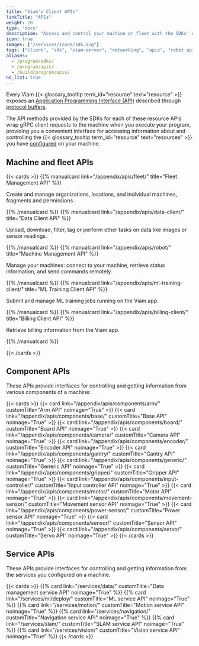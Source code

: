 ```yaml
---
title: "Viam's Client APIs"
linkTitle: "APIs"
weight: 20
type: "docs"
description: "Access and control your machine or fleet with the SDKs' client libraries for the resource and robot APIs."
icon: true
images: ["/services/icons/sdk.svg"]
tags: ["client", "sdk", "viam-server", "networking", "apis", "robot api"]
aliases:
  - /program/sdks/
  - /program/apis/
  - /build/program/apis/
no_list: true
---
```


Every Viam {{< glossary_tooltip term_id="resource" text="resource" >}} exposes an [Application Programming Interface (API)](https://en.wikipedia.org/wiki/API) described through [protocol buffers](https://developers.google.com/protocol-buffers).

The API methods provided by the SDKs for each of these resource APIs wrap gRPC client requests to the machine when you execute your program, providing you a convenient interface for accessing information about and controlling the {{< glossary_tooltip term_id="resource" text="resources" >}} you have [configured](/configure/) on your machine.

## Machine and fleet APIs

{{< cards >}}
{{% manualcard link="/appendix/apis/fleet/" title="Fleet Management API" %}}

Create and manage organizations, locations, and individual machines, fragments and permissions.

{{% /manualcard %}}
{{% manualcard link="/appendix/apis/data-client/" title="Data Client API" %}}

Upload, download, filter, tag or perform other tasks on data like images or sensor readings.

{{% /manualcard %}}
{{% manualcard link="/appendix/apis/robot/" title="Machine Management API" %}}

Manage your machines: connect to your machine, retrieve status information, and send commands remotely.

{{% /manualcard %}}
{{% manualcard link="/appendix/apis/ml-training-client/" title="ML Training Client API" %}}

Submit and manage ML training jobs running on the Viam app.

{{% /manualcard %}}
{{% manualcard link="/appendix/apis/billing-client/" title="Billing Client API" %}}

Retrieve billing information from the Viam app.

{{% /manualcard %}}

{{< /cards >}}

## Component APIs

These APIs provide interfaces for controlling and getting information from various components of a machine:

{{< cards >}}
{{< card link="/appendix/apis/components/arm/" customTitle="Arm API" noimage="True" >}}
{{< card link="/appendix/apis/components/base/" customTitle="Base API" noimage="True" >}}
{{< card link="/appendix/apis/components/board/" customTitle="Board API" noimage="True" >}}
{{< card link="/appendix/apis/components/camera/" customTitle="Camera API" noimage="True" >}}
{{< card link="/appendix/apis/components/encoder/" customTitle="Encoder API" noimage="True" >}}
{{< card link="/appendix/apis/components/gantry/" customTitle="Gantry API" noimage="True" >}}
{{< card link="/appendix/apis/components/generic/" customTitle="Generic API" noimage="True" >}}
{{< card link="/appendix/apis/components/gripper/" customTitle="Gripper API" noimage="True" >}}
{{< card link="/appendix/apis/components/input-controller/" customTitle="Input controller API" noimage="True" >}}
{{< card link="/appendix/apis/components/motor/" customTitle="Motor API" noimage="True" >}}
{{< card link="/appendix/apis/components/movement-sensor/" customTitle="Movement sensor API" noimage="True" >}}
{{< card link="/appendix/apis/components/power-sensor/" customTitle="Power sensor API" noimage="True" >}}
{{< card link="/appendix/apis/components/sensor/" customTitle="Sensor API" noimage="True" >}}
{{< card link="/appendix/apis/components/servo/" customTitle="Servo API" noimage="True" >}}
{{< /cards >}}

## Service APIs

These APIs provide interfaces for controlling and getting information from the services you configured on a machine.

<!-- TODO: move to APIS folder and change links -->

{{< cards >}}
{{% card link="/services/data/" customTitle="Data management service API" noimage="True" %}}
{{% card link="/services/ml/deploy/" customTitle="ML service API" noimage="True" %}}
{{% card link="/services/motion/" customTitle="Motion service API" noimage="True" %}}
{{% card link="/services/navigation/" customTitle="Navigation service API" noimage="True" %}}
{{% card link="/services/slam/" customTitle="SLAM service API" noimage="True" %}}
{{% card link="/services/vision/" customTitle="Vision service API" noimage="True" %}}
{{< /cards >}}
